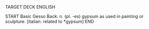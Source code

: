 TARGET DECK
ENGLISH

START
Basic
Gesso
Back: n. (pl. -es) gypsum as used in painting or sculpture. [italian: related to *gypsum]
END

